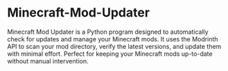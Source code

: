 # Minecraft-Mod-Updater
Minecraft Mod Updater is a Python program designed to automatically check for updates and manage your Minecraft mods. It uses the Modrinth API to scan your mod directory, verify the latest versions, and update them with minimal effort. Perfect for keeping your Minecraft mods up-to-date without manual intervention.
